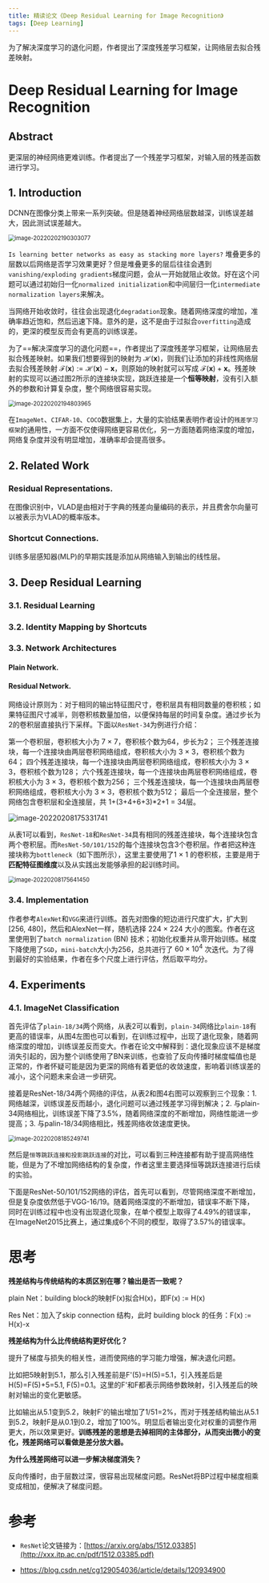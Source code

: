 ```yaml
---
title: 精读论文《Deep Residual Learning for Image Recognition》
tags: [Deep Learning]
---
```


为了解决深度学习的退化问题，作者提出了深度残差学习框架，让网络层去拟合残差映射。

<!-- more -->

# Deep Residual Learning for Image Recognition

## Abstract

更深层的神经网络更难训练。作者提出了一个残差学习框架，对输入层的残差函数进行学习。

## 1. Introduction

DCNN在图像分类上带来一系列突破。但是随着神经网络层数越深，训练误差越大，因此测试误差越大。

<img src="https://gitee.com/oeong/picgo/raw/master/images/20220202190314.png" alt="image-20220202190303077" style="zoom: 80%;" />

`Is learning better networks as easy as stacking more layers?` 堆叠更多的层数以后网络是否学习效果更好？但是堆叠更多的层后往往会遇到`vanishing/exploding gradients`梯度问题，会从一开始就阻止收敛。好在这个问题可以通过初始归一化`normalized initialization`和中间层归一化`intermediate normalization layers`来解决。

当网络开始收敛时，往往会出现退化`degradation`现象。随着网络深度的增加，准确率趋近饱和，然后迅速下降。意外的是，这不是由于过拟合`overfitting`造成的，更深的模型反而会有更高的训练误差。

为了==解决深度学习的退化问题==，作者提出了深度残差学习框架，让网络层去拟合残差映射。如果我们想要得到的映射为 $\mathcal{H}(\mathbf{x})$，则我们让添加的非线性网络层去拟合残差映射 $\mathcal{F}(\mathbf{x}):=\mathcal{H}(\mathbf{x})-\mathbf{x}$，则原始的映射就可以写成 $\mathcal{F}(\mathbf{x})+\mathbf{x}$。残差映射的实现可以通过图2所示的连接块实现，跳跃连接是一个**恒等映射**，没有引入额外的参数和计算复杂度，整个网络很容易实现。

<img src="https://gitee.com/oeong/picgo/raw/master/images/20220202194810.png" alt="image-20220202194803965" style="zoom:80%;" />

在`ImageNet`、`CIFAR-10`、`COCO`数据集上，大量的实验结果表明作者设计的`残差学习框架`的通用性，一方面不仅使得网络更容易优化，另一方面随着网络深度的增加，网络复杂度并没有明显增加，准确率却会提高很多。

## 2. Related Work

### Residual Representations. 

在图像识别中，VLAD是由相对于字典的残差向量编码的表示，并且费舍尔向量可以被表示为VLAD的概率版本。

### Shortcut Connections.

训练多层感知器(MLP)的早期实践是添加从网络输入到输出的线性层。

## 3. Deep Residual Learning

### 3.1. Residual Learning

### 3.2. Identity Mapping by Shortcuts

### 3.3. Network Architectures

#### Plain Network.

#### Residual Network. 

网络设计原则为：对于相同的输出特征图尺寸，卷积层具有相同数量的卷积核；如果特征图尺寸减半，则卷积核数量加倍，以便保持每层的时间复杂度。通过步长为2的卷积层直接执行下采样。下面以`ResNet-34`为例进行介绍：

第一个卷积层，卷积核大小为 7 × 7，卷积核个数为64，步长为2；
三个残差连接块，每一个连接块由两层卷积网络组成，卷积核大小为 3 × 3，卷积核个数为64；
四个残差连接块，每一个连接块由两层卷积网络组成，卷积核大小为 3 × 3，卷积核个数为128；
六个残差连接块，每一个连接块由两层卷积网络组成，卷积核大小为 3 × 3，卷积核个数为256；
三个残差连接块，每一个连接块由两层卷积网络组成，卷积核大小为 3 × 3，卷积核个数为512；
最后一个全连接层，整个网络包含卷积层和全连接层，共 1+(3+4+6+3)*2+1 = 34层。

![image-20220208175331741](https://gitee.com/oeong/picgo/raw/master/images/20220208175344.png)

从表1可以看到，`ResNet-18`和`ResNet-34`具有相同的残差连接块，每个连接块包含两个卷积层。而`ResNet-50/101/152`的每个连接块包含3个卷积层。作者把这种连接块称为`bottleneck`（如下图所示），这里主要使用了1 × 1 的卷积核，主要是用于**匹配特征图维度**以及从实践出发能够承担的起训练时间。

<img src="https://gitee.com/oeong/picgo/raw/master/images/20220208175643.png" alt="image-20220208175641450" style="zoom:80%;" />

### 3.4. Implementation

作者参考`AlexNet`和`VGG`来进行训练。首先对图像的短边进行尺度扩大，扩大到 [256, 480]，然后和AlexNet一样，随机选择 224 × 224 大小的图案。作者在这里使用到了`batch normalization` (BN) 技术；初始化权重并从零开始训练。梯度下降使用了`SGD`，`mini-batch`大小为256，总共进行了 $60\times10^4$ 次迭代。为了得到最好的实验结果，作者在多个尺度上进行评估，然后取平均分。

## 4. Experiments

### 4.1. ImageNet Classification

首先评估了`plain-18/34`两个网络，从表2可以看到，`plain-34`网络比`plain-18`有更高的错误率，从图4左图也可以看到，在训练过程中，出现了退化现象，随着网络深度的增加，训练误差反而变大。作者在论文中解释到：退化现象应该不是梯度消失引起的，因为整个训练使用了BN来训练，也查验了反向传播时梯度幅值也是正常的，作者怀疑可能是因为更深的网络有着更低的收敛速度，影响着训练误差的减小，这个问题未来会进一步研究。

接着是ResNet-18/34两个网络的评估，从表2和图4右图可以观察到三个现象：1. 网络越深，训练误差反而越小，退化问题可以通过残差学习得到解决；2. 与plain-34网络相比，训练误差下降了3.5%，随着网络深度的不断增加，网络性能进一步提高；3. 与palin-18/34网络相比，残差网络收敛速度更快。

<img src="https://gitee.com/oeong/picgo/raw/master/images/20220208185250.png" alt="image-20220208185249741" style="zoom:80%;" />

然后是`恒等跳跃连接和投影跳跃连接`的对比，可以看到三种连接都有助于提高网络性能，但是为了不增加网络结构的复杂度，作者这里主要选择恒等跳跃连接进行后续的实验。

下面是ResNet-50/101/152网络的评估，首先可以看到，尽管网络深度不断增加，但是复杂度依然低于VGG-16/19。随着网络深度的不断增加，错误率不断下降，同时在训练过程中也没有出现退化现象，在单个模型上取得了4.49%的错误率，在ImageNet2015比赛上，通过集成6个不同的模型，取得了3.57%的错误率。

# 思考

**残差结构与传统结构的本质区别在哪？输出是否一致呢？**

plain Net：building block的映射F(x)拟合H(x)，即F(x) := H(x)

Res Net：加入了skip connection 结构，此时 building block 的任务：F(x) := H(x)-x

**残差结构为什么比传统结构更好优化？**

提升了梯度与损失的相关性，进而使网络的学习能力增强，解决退化问题。

比如把5映射到5.1，那么引入残差前是F'(5)=H(5)=5.1，引入残差后是H(5)=F(5)+5=5.1, F(5)=0.1。这里的F'和F都表示网络参数映射，引入残差后的映射对输出的变化更敏感。

比如输出从5.1变到5.2，映射F'的输出增加了1/51=2%，而对于残差结构输出从5.1到5.2，映射F是从0.1到0.2，增加了100%。明显后者输出变化对权重的调整作用更大，所以效果更好。**训练残差的思想是去掉相同的主体部分，从而突出微小的变化，残差网络可以看做是差分放大器。**

**为什么残差网络可以进一步解决梯度消失？**

反向传播时，由于层数过深，很容易出现梯度问题。ResNet将BP过程中梯度相乘变成相加，便解决了梯度问题。

# 参考


- `ResNet`论文链接为：[https://arxiv.org/abs/1512.03385](http://xxx.itp.ac.cn/pdf/1512.03385.pdf)

- https://blog.csdn.net/cg129054036/article/details/120934900